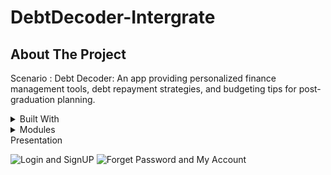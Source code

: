 # DebtDecoder-Intergrate

## About The Project

Scenario : Debt Decoder: An app providing personalized finance management tools, debt repayment strategies, and budgeting tips for post-graduation planning.

<details>

<summary>Built With</summary>

- Kotlin
- Firebase
- Android Studio
  
</details>

<details>

<summary>Modules</summary>

![image](https://github.com/user-attachments/assets/8bdd12af-eb15-4329-b710-c8571b9d490b)


- Login/Register/Forget Password
- Track Income
- Manage Expense
- Manage Debt
- Education Resources

</details>

<summary>Presentation</summary>

![Login and SignUP](https://github.com/user-attachments/assets/7ece9e37-df21-442e-9308-7019d635607d)
![Forget Password and My Account](https://github.com/user-attachments/assets/3a59d9cd-635e-4a50-aa57-ad9f4d6076da)

